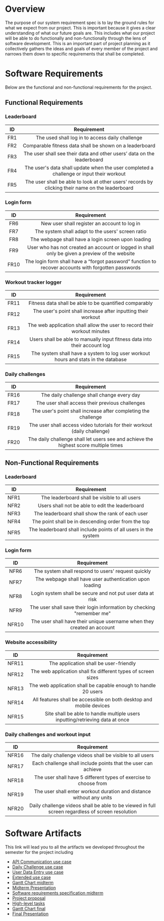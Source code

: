 # Overview

The purpose of our system requirement spec is to lay the ground rules for what we expect from our project. This is important because it gives a clear understanding of what our future goals are. This includes what our project will be able to do functionally and non-functionally through the lens of software development. This is an important part of project planning as it collectively gathers the ideas and goals of every member of the project and narrows them down to specific requirements that shall be completed.

# Software Requirements

Below are the functional and non-functional requirements for the project.

## Functional Requirements
### Leaderboard
| ID | Requirement |
| :-------------: | :----------: |
| FR1 | The used shall log in to access daily challenge | 
| FR2 | Comparable fitness data shall be shown on a leaderboard |
| FR3 | The user shall see their data and other users’ data on the leaderboard |
| FR4 | The user's data shall update when the user completed a challenge or input their workout |
| FR5 | The user shall be able to look at other users' records by clicking their name on the leaderboard |
### Login form
| ID | Requirement |
| :-------------: | :----------: |
| FR6 | New user shall register an account to log in |
| FR7 | The system shall adapt to the users' screen ratio |
| FR8 | The webpage shall have a login screen upon loading |
| FR9 | User who has not created an account or logged in shall only be given a preview of the website |
| FR10 | The login form shall have a “forgot password” function to recover accounts with forgotten passwords |
### Workout tracker logger 
| ID | Requirement |
| :-------------: | :----------: |
| FR11 | Fitness data shall be able to be quantified comparably |
| FR12 | The user's point shall increase after inputting their workout |
| FR13 | The web application shall allow the user to record their workout minutes |
| FR14 | Users shall be able to manually input fitness data into their account log |
| FR15 | The system shall have a system to log user workout hours and stats in the database |
### Daily challenges
| ID | Requirement |
| :-------------: | :----------: |
| FR16 | The daily challenge shall change every day |
| FR17 | The user shall access their previous challenges |
| FR18 | The user's point shall increase after completing the challenge |
| FR19 | The user shall access video tutorials for their workout (daily challenge) |
| FR20 | The daily challenge shall let users see and achieve the highest score multiple times |


## Non-Functional Requirements
### Leaderboard
| ID | Requirement |
| :-------------: | :----------: |
| NFR1 | The leaderboard shall be visible to all users |
| NFR2 | Users shall not be able to edit the leaderboard |
| NFR3 | The leaderboard shall show the rank of each user |
| NFR4 | The point shall be in descending order from the top |
| NFR5 | The leaderboard shall include points of all users in the system |
### Login form 
| ID | Requirement |
| :-------------: | :----------: |
| NFR6 | The system shall respond to users' request quickly |
| NFR7 | The webpage shall have user authentication upon loading | 
| NFR8 | Login system shall be secure and not put user data at risk |
| NFR9 | The user shall save their login information by checking "remember me" |
| NFR10 | The user shall have their unique username when they created an account |
### Website accessibility
| ID | Requirement |
| :-------------: | :----------: |
| NFR11 | The application shall be user-friendly |
| NFR12 | The web application shall fix different types of screen sizes |
| NFR13 | The web application shall be capable enough to handle 20 users |
| NFR14 | All features shall be accessible on both desktop and mobile devices |
| NFR15 | Site shall be able to handle multiple users inputting/retrieving data at once |
### Daily challenges and workout input
| ID | Requirement |
| :-------------: | :----------: |
| NFR16 | The daily challenge videos shall be visible to all users |
| NFR17 | Each challenge shall include points that the user can achieve | 
| NFR18 | The user shall have 5 different types of exercise to choose from |
| NFR19 | The user shall enter workout duration and distance without any units |
| NFR20 | Daily challenge videos shall be able to be viewed in full screen regardless of screen resolution  |


# Software Artifacts
This link will lead you to all the artifacts we developed throughout the semester for the project including
- [API Communication use case](https://github.com/nhutu1911/GVSU-CIS350-TeamTALK/blob/master/artifacts/use_case_diagrams/API%20Communication.drawio.pdf)
- [Daily Challenge use case](https://github.com/nhutu1911/GVSU-CIS350-TeamTALK/blob/master/artifacts/use_case_diagrams/DC_uses_case.drawio.pdf)
- [User Data Entry use case](https://github.com/nhutu1911/GVSU-CIS350-TeamTALK/blob/master/artifacts/use_case_diagrams/User%20Data%20Entry.drawio.pdf)
- [Extended use case](https://github.com/nhutu1911/GVSU-CIS350-TeamTALK/blob/master/artifacts/use_case_diagrams/Extended_Use_Case_DC-View_Challenge.md)
- [Gantt Chart midterm](https://github.com/nhutu1911/GVSU-CIS350-TeamTALK/blob/master/docs/GanttChart_TALK.pdf)
- [Midterm Presentation](https://github.com/nhutu1911/GVSU-CIS350-TeamTALK/blob/master/docs/TALK_Presentation%20.pdf)
- [Software requirements specification midterm](https://github.com/nhutu1911/GVSU-CIS350-TeamTALK/blob/master/docs/software_requirements_specification.md)
- [Project proposal](https://github.com/nhutu1911/GVSU-CIS350-TeamTALK/blob/master/docs/project-proposal.md)
- [High-level tasks](https://github.com/nhutu1911/GVSU-CIS350-TeamTALK/blob/master/docs/tasks.md)
- [Gantt Chart final](#)
- [Final Presentation](#)
